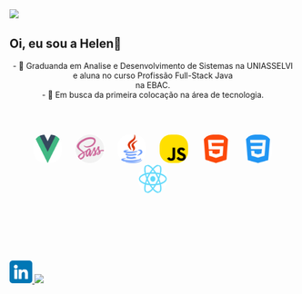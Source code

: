 <img src="https://capsule-render.vercel.app/api?type=waving&height=130&color=ec368d&reversal=true&descAlign=57&descAlignY=50&section=header">

<h2>Oi, eu sou a Helen🖖</h2>

<p style="text-align:center">
 - 🌱 Graduanda em Analise e Desenvolvimento de Sistemas na UNIASSELVI e aluna no curso Profissão Full-Stack Java <br>na EBAC. 
 <br>
 - 🔭 Em busca da primeira colocação na área de tecnologia.

</p>
<br>
<br>
<p align="center">
  <img style="border-radius: 20px; margin: 0 10px;" width="50" height="50" src="https://raw.githubusercontent.com/helenformighieri/servidores-estaticos/27f18c10488f45d017adc13f18a3c005ed762268/vue-js.svg">
  <img style="border-radius: 20px; margin: 0 10px;" width="50" height="50" src="https://raw.githubusercontent.com/helenformighieri/servidores-estaticos/main/sass.png">
  <img style="border-radius: 20px; margin: 0 10px;" width="50" height="50" src="https://raw.githubusercontent.com/helenformighieri/servidores-estaticos/main/java.png">
  <img style="border-radius: 20px; margin: 0 10px;" width="50" height="50" src="https://raw.githubusercontent.com/helenformighieri/servidores-estaticos/main/js.png">
  <img style="border-radius: 20px; margin: 0 10px;" width="50" height="50" src="https://raw.githubusercontent.com/helenformighieri/servidores-estaticos/main/html-5.png">
  <img style="border-radius: 20px; margin: 0 10px;" width="50" height="50" src="https://raw.githubusercontent.com/helenformighieri/servidores-estaticos/main/css-3.png">
  <img style="border-radius: 20px; margin: 0 10px;" width="50" height="50" src="https://raw.githubusercontent.com/helenformighieri/servidores-estaticos/main/React-icon.svg.png">
</p>
<br>
<br>
<br>
<br>
<br>
<br>
  <a href="https://www.linkedin.com/in/helenformighieri/">
    <img src="https://github.com/helenformighieri/servidores-estaticos/blob/main/linkedin.png" alt="LinkedIn Connect" width="40" height="40">
  </a>






<img src="https://capsule-render.vercel.app/api?type=waving&height=130&color=ec368d&reversal=true&descAlign=57&descAlignY=50&section=footer">


